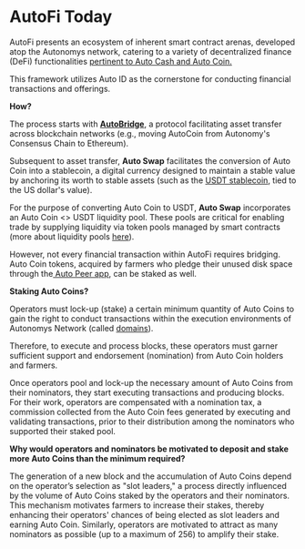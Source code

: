 # AutoFi Today

AutoFi presents an ecosystem of inherent smart contract arenas, developed atop the Autonomys network, catering to a variety of decentralized finance (DeFi) functionalities [pertinent to Auto Cash and Auto Coin.](an-introduction-to-autocoin-and-autocash.md)

This framework utilizes Auto ID as the cornerstone for conducting financial transactions and offerings.

**How?**

The process starts with [**AutoBridge**](https://app.gitbook.com/o/EeTXK1Jqr6YmDZHX7gSq/s/DTGc8IP3S5s2AQxQdJti/\~/changes/91/autonomys-solutions/autofi/autobridge), a protocol facilitating asset transfer across blockchain networks (e.g., moving AutoCoin from Autonomy's Consensus Chain to Ethereum).

Subsequent to asset transfer, **Auto Swap** facilitates the conversion of Auto Coin into a stablecoin, a digital currency designed to maintain a stable value by anchoring its worth to stable assets (such as the [USDT stablecoin](https://tether.to/en/), tied to the US dollar's value).

For the purpose of converting Auto Coin to USDT, **Auto Swap** incorporates an Auto Coin <> USDT liquidity pool. These pools are critical for enabling trade by supplying liquidity via token pools managed by smart contracts (more about liquidity pools [here](introduction-to-defi.md)).

However, not every financial transaction within AutoFi requires bridging. Auto Coin tokens, acquired by farmers who pledge their unused disk space through the[ Auto Peer app](../autopeer/), can be staked as well.

**Staking Auto Coins?**

Operators must lock-up (stake) a certain minimum quantity of Auto Coins to gain the right to conduct transactions within the execution environments of Autonomys Network (called [domains](https://subnomicon.subspace.network/docs/category/domains)).

Therefore, to execute and process blocks, these operators must garner sufficient support and endorsement (nomination) from Auto Coin holders and farmers.

Once operators pool and lock-up the necessary amount of Auto Coins from their nominators, they start executing transactions and producing blocks. For their work, operators are compensated with a nomination tax, a commission collected from the Auto Coin fees generated by executing and validating transactions, prior to their distribution among the nominators who supported their staked pool.

**Why would operators and nominators be motivated to deposit and stake more Auto Coins than the minimum required?**

The generation of a new block and the accumulation of Auto Coins depend on the operator’s selection as "slot leaders," a process directly influenced by the volume of Auto Coins staked by the operators and their nominators. This mechanism motivates farmers to increase their stakes, thereby enhancing their operators' chances of being elected as slot leaders and earning Auto Coin. Similarly, operators are motivated to attract as many nominators as possible (up to a maximum of 256) to amplify their stake.
